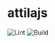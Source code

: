 # attilajs

![Lint](https://github.com/chealt/attilajs/actions/workflows/lint.yml/badge.svg)
![Build](https://github.com/chealt/attilajs/actions/workflows/build.yml/badge.svg)
